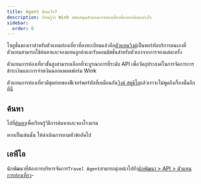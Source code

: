 ```yaml
---
title: Agent คืออะไร?
description: เรียนรู้ว่า Wink สนับสนุนตัวแทนการท่องเที่ยวที่ลงทะเบียนอย่างไร
sidebar:
  order: 0
---
```

โซลูชั่นของเราสำหรับตัวแทนท่องเที่ยวที่ลงทะเบียนแล้วคือ[ตัวแทนวิงค์](https://agent.wink.travel)เป็นพอร์ทัลบริการตนเองที่ตัวแทนสามารถใช้ค้นหาและจองแทนลูกค้าและรับคอมมิชชั่นสำหรับตัวเองจากการจองแต่ละครั้ง

ตัวแทนการท่องเที่ยวขั้นสูงสามารถเลือกที่จะบูรณาการที่ระดับ API เพื่อวัตถุประสงค์ในการจัดการการชำระเงินและการจ่ายเงินนอกแพลตฟอร์ม Wink

ตัวแทนการท่องเที่ยวมีชุดย่อยของฟีเจอร์พอร์ทัลที่เหมือนกัน[วิงค์ สตูดิโอ](/studio/what-is-studio)แล้วเราจะไม่พูดถึงเรื่องนั้นอีกที่นี่

## ค้นหา

ไปที่[ค้นหา](/studio/search)เพื่อเรียนรู้วิธีการค้นหาและจองโรงแรม

หากเป็นเช่นนั้น ให้ดำเนินการตามหัวข้อถัดไป

## เอพีไอ

นักพัฒนาที่ต้องการบริหารจัดการ`Travel Agent`สามารถมุ่งหน้าไปยัง[นักพัฒนา > API > ตัวแทนการท่องเที่ยว](/developers/apis/#travel-agent-api)-

